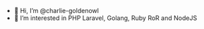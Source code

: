 - 👋 Hi, I’m @charlie-goldenowl
- 👀 I’m interested in PHP Laravel, Golang, Ruby RoR and NodeJS

<!---
charlie-goldenowl/charlie-goldenowl is a ✨ special ✨ repository because its `README.md` (this file) appears on your GitHub profile.
You can click the Preview link to take a look at your changes.
--->
